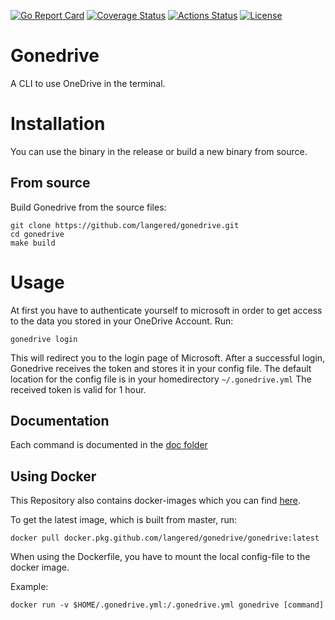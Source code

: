 [![Go Report Card](https://goreportcard.com/badge/github.com/langered/gonedrive)](https://goreportcard.com/report/github.com/langered/gonedrive)
[![Coverage Status](https://coveralls.io/repos/github/langered/gonedrive/badge.svg?branch=master)](https://coveralls.io/github/langered/gonedrive?branch=master)
[![Actions Status](https://github.com/langered/gonedrive/workflows/Build%20&%20Test%20gonedrive/badge.svg)](https://github.com/langered/gonedrive/actions)
[![License](https://img.shields.io/badge/License-Apache%202.0-blue.svg)](https://github.com/langered/gonedrive/blob/master/LICENSE)

# Gonedrive
A CLI to use OneDrive in the terminal.

# Installation

You can use the binary in the release or build a new binary from source.

## From source
Build Gonedrive from the source files:

```
git clone https://github.com/langered/gonedrive.git
cd gonedrive
make build
```

# Usage
At first you have to authenticate yourself to microsoft in order to get access to the data you stored in your OneDrive Account.
Run:

`gonedrive login`

This will redirect you to the login page of Microsoft. After a successful login, Gonedrive receives the token and stores it in your config file.
The default location for the config file is in your homedirectory `~/.gonedrive.yml`
The received token is valid for 1 hour.

## Documentation
Each command is documented in the [doc folder](https://github.com/langered/gonedrive/tree/master/doc)

## Using Docker

This Repository also contains docker-images which you can find [here](https://github.com/langered/gonedrive/packages).

To get the latest image, which is built from master, run:

`docker pull docker.pkg.github.com/langered/gonedrive/gonedrive:latest`

When using the Dockerfile, you have to mount the local config-file to the docker
image.

Example:

`docker run -v $HOME/.gonedrive.yml:/.gonedrive.yml gonedrive [command]`
